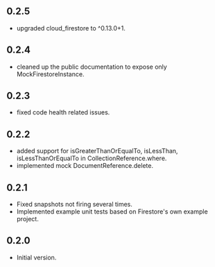 ## 0.2.5

- upgraded cloud_firestore to ^0.13.0+1.

## 0.2.4

- cleaned up the public documentation to expose only MockFirestoreInstance.

## 0.2.3

- fixed code health related issues.

## 0.2.2

- added support for isGreaterThanOrEqualTo, isLessThan, isLessThanOrEqualTo in CollectionReference.where.
- implemented mock DocumentReference.delete.

## 0.2.1

- Fixed snapshots not firing several times.
- Implemented example unit tests based on Firestore's own example project.

## 0.2.0

- Initial version.

